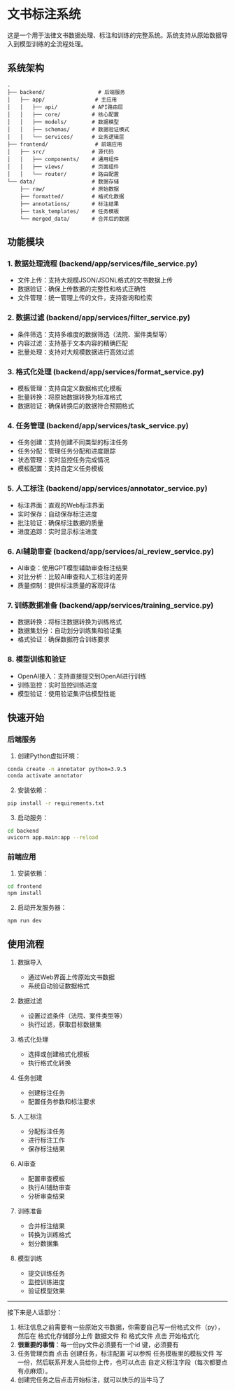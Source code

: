 # 文书标注系统

这是一个用于法律文书数据处理、标注和训练的完整系统。系统支持从原始数据导入到模型训练的全流程处理。

## 系统架构

```
.
├── backend/                 # 后端服务
│   ├── app/                # 主应用
│   │   ├── api/           # API路由层
│   │   ├── core/          # 核心配置
│   │   ├── models/        # 数据模型
│   │   ├── schemas/       # 数据验证模式
│   │   └── services/      # 业务逻辑层
├── frontend/               # 前端应用
│   ├── src/               # 源代码
│   │   ├── components/    # 通用组件
│   │   ├── views/         # 页面组件
│   │   └── router/        # 路由配置
└── data/                  # 数据存储
    ├── raw/               # 原始数据
    ├── formatted/         # 格式化数据
    ├── annotations/       # 标注结果
    ├── task_templates/    # 任务模板
    └── merged_data/       # 合并后的数据

```

## 功能模块

### 1. 数据处理流程 (backend/app/services/file_service.py)
- 文件上传：支持大规模JSON/JSONL格式的文书数据上传
- 数据验证：确保上传数据的完整性和格式正确性
- 文件管理：统一管理上传的文件，支持查询和检索

### 2. 数据过滤 (backend/app/services/filter_service.py)
- 条件筛选：支持多维度的数据筛选（法院、案件类型等）
- 内容过滤：支持基于文本内容的精确匹配
- 批量处理：支持对大规模数据进行高效过滤

### 3. 格式化处理 (backend/app/services/format_service.py)
- 模板管理：支持自定义数据格式化模板
- 批量转换：将原始数据转换为标准格式
- 数据验证：确保转换后的数据符合预期格式

### 4. 任务管理 (backend/app/services/task_service.py)
- 任务创建：支持创建不同类型的标注任务
- 任务分配：管理任务分配和进度跟踪
- 状态管理：实时监控任务完成情况
- 模板配置：支持自定义任务模板

### 5. 人工标注 (backend/app/services/annotator_service.py)
- 标注界面：直观的Web标注界面
- 实时保存：自动保存标注进度
- 批注验证：确保标注数据的质量
- 进度追踪：实时显示标注进度

### 6. AI辅助审查 (backend/app/services/ai_review_service.py)
- AI审查：使用GPT模型辅助审查标注结果
- 对比分析：比较AI审查和人工标注的差异
- 质量控制：提供标注质量的客观评估

### 7. 训练数据准备 (backend/app/services/training_service.py)
- 数据转换：将标注数据转换为训练格式
- 数据集划分：自动划分训练集和验证集
- 格式验证：确保数据符合训练要求

### 8. 模型训练和验证
- OpenAI接入：支持直接提交到OpenAI进行训练
- 训练监控：实时监控训练进度
- 模型验证：使用验证集评估模型性能

## 快速开始

### 后端服务

1. 创建Python虚拟环境：
```bash
conda create -n annotator python=3.9.5
conda activate annotator
```

2. 安装依赖：
```bash
pip install -r requirements.txt
```

3. 启动服务：
```bash
cd backend
uvicorn app.main:app --reload
```

### 前端应用

1. 安装依赖：
```bash
cd frontend
npm install
```

2. 启动开发服务器：
```bash
npm run dev
```

## 使用流程

1. 数据导入
   - 通过Web界面上传原始文书数据
   - 系统自动验证数据格式

2. 数据过滤
   - 设置过滤条件（法院、案件类型等）
   - 执行过滤，获取目标数据集

3. 格式化处理
   - 选择或创建格式化模板
   - 执行格式化转换

4. 任务创建
   - 创建标注任务
   - 配置任务参数和标注要求

5. 人工标注
   - 分配标注任务
   - 进行标注工作
   - 保存标注结果

6. AI审查
   - 配置审查模板
   - 执行AI辅助审查
   - 分析审查结果

7. 训练准备
   - 合并标注结果
   - 转换为训练格式
   - 划分数据集

8. 模型训练
   - 提交训练任务
   - 监控训练进度
   - 验证模型效果


---

接下来是人话部分：

1. 标注信息之前需要有一些原始文书数据，你需要自己写一份格式文件（py），然后在 格式化存储部分上传 数据文件 和 格式文件 点击 开始格式化
2. **很重要的事情**：每一份py文件必须要有一个id 键，必须要有
3. 任务管理页面 点击 创建任务，标注配置 可以参照 任务模板里的模板文件 写一份，然后联系开发人员给你上传，也可以点击 自定义标注字段（每次都要点有点麻烦）。
4. 创建完任务之后点击开始标注，就可以快乐的当牛马了